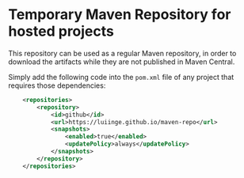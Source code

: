 # Temporary Maven Repository for hosted projects

This repository can be used as a regular Maven repository, in order to download 
the artifacts while they are not published in Maven Central.

Simply add the following code into the `pom.xml` file of any project that requires
those dependencies:

```xml
    <repositories>
        <repository>
            <id>github</id>
            <url>https://luiinge.github.io/maven-repo</url>
            <snapshots>
                <enabled>true</enabled>
                <updatePolicy>always</updatePolicy>
            </snapshots>
        </repository>
    </repositories>
```
